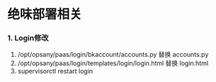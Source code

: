 # 绝味部署相关

### 1. Login修改

1. /opt/opsany/paas/login/bkaccount/accounts.py 替换 accounts.py
2. /opt/opsany/paas/login/templates/login/login.html 替换 login.html
3. supervisorctl restart login
